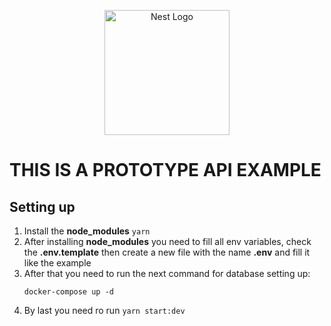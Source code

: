 <p align="center">
  <a href="http://nestjs.com/" target="blank"><img src="https://nestjs.com/img/logo-small.svg" width="200" alt="Nest Logo" /></a>
</p>

# THIS IS A PROTOTYPE API EXAMPLE

## Setting up

1. Install the **node_modules** `yarn`
2. After installing **node_modules** you need to fill all env variables, check the **.env.template** then create a new file with the name **.env** and fill it like the example
3. After that you need to run the next command for database setting up:
   ```
   docker-compose up -d
   ```
4. By last you need ro run `yarn start:dev`
